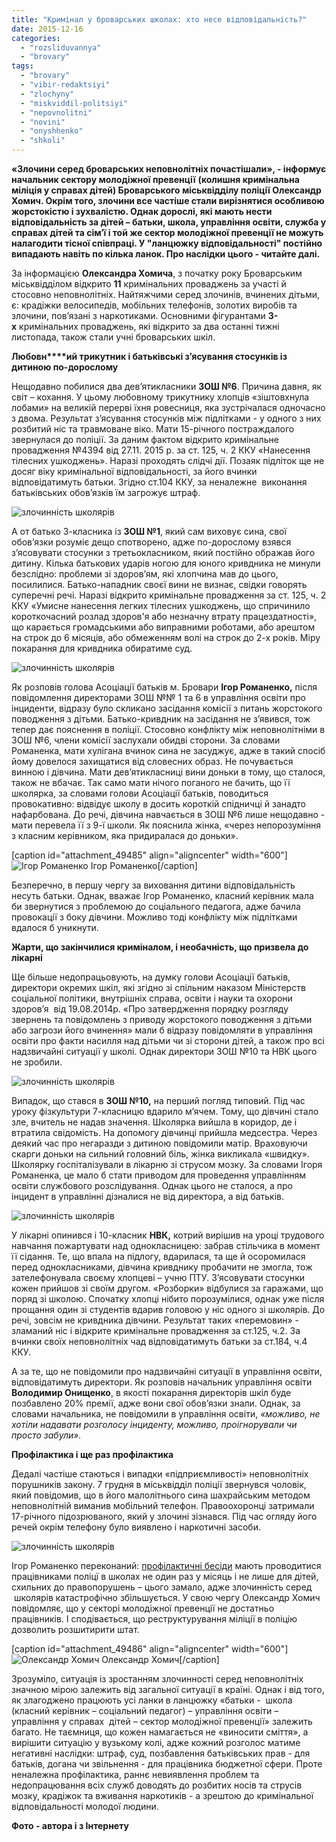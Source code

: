 ```yaml
---
title: "Кримінал у броварських школах: хто несе відповідальність?"
date: 2015-12-16
categories: 
  - "rozsliduvannya"
  - "brovary"
tags: 
  - "brovary"
  - "vibir-redaktsiyi"
  - "zlochyny"
  - "miskviddil-politsiyi"
  - "nepovnolitni"
  - "novini"
  - "onyshhenko"
  - "shkoli"
---
```


**«Злочини серед броварських неповнолітніх почастішали», - інформує начальник сектору молодіжної превенції** **(колишня кримінальна міліція у справах дітей) Броварського міськвідділу поліції Олександр Хомич. Окрім того, злочини все частіше стали вирізнятися особливою жорстокістю і зухвалістю. Однак дорослі, які мають нести відповідальність за дітей – батьки, школа, управління освіти, служба у справах дітей та сім’ї і той же сектор молодіжної превенції не можуть налагодити тісної співпраці. У "ланцюжку відповідальності" постійно випадають навіть по кілька ланок. Про наслідки цього - читайте далі.**

За інформацією **Олександра Хомича**, з початку року Броварським міськвідділом відкрито **11** кримінальних проваджень за участі й стосовно неповнолітніх. Найтяжчими серед злочинів, вчинених дітьми, є: крадіжки велосипедів, мобільних телефонів, золотих виробів та злочини, пов’язані з наркотиками. Основними фігурантами **3-х** кримінальних проваджень, які відкрито за два останні тижні листопада, також стали учні броварських шкіл.

**Любовн****ий трикутник і батьківські з’ясування стосунків із дитиною по-дорослому**

Нещодавно побилися два дев’ятикласники **ЗОШ №6**. Причина давня, як світ – кохання. У цьому любовному трикутнику хлопців «зіштовхнула лобами» на великій перерві їхня ровесниця, яка зустрічалася одночасно з двома. Результат з’ясування стосунків між підлітками - у одного з них розбитий ніс та травмоване віко. Мати 15-річного постраждалого звернулася до поліції. За даним фактом відкрито кримінальне провадження №4394 від 27.11. 2015 р. за ст. 125, ч. 2 ККУ «Нанесення тілесних ушкоджень». Наразі проходять слідчі дії. Позаяк підліток ще не досяг віку кримінальної відповідальності, за його вчинки відповідатимуть батьки. Згідно ст.104 ККУ, за неналежне  виконання батьківських обов’язків їм загрожує штраф.

![злочинність школярів](https://mpz.brovary.org/wp-content/uploads/2015/12/zlochynnist-shkolyariv5.jpg)

А от батько 3-класника із **ЗОШ №1**, який сам виховує сина, свої обов’язки розуміє дещо спотворено, адже по-дорослому взявся з’ясовувати стосунки з третьокласником, який постійно ображав його дитину. Кілька батькових ударів ногою для юного кривдника не минули безслідно: проблеми зі здоров’ям, які хлопчина мав до цього, посилилися. Батько-нападник своєї вини не визнає, свідки говорять суперечні речі. Наразі відкрито кримінальне провадження за ст. 125, ч. 2 ККУ «Умисне нанесення легких тілесних ушкоджень, що спричинило короткочасний розлад здоров'я або незначну втрату працездатності», що карається громадськими або виправними роботами, або арештом на строк до 6 місяців, або обмеженням волі на строк до 2-х років. Міру покарання для кривдника обиратиме суд.

![злочинність школярів](https://mpz.brovary.org/wp-content/uploads/2015/12/zlochynnist-shkolyariv-7.jpg)

Як розповів голова Асоціації батьків м. Бровари **Ігор Романенко,** після повідомлення директорами ЗОШ №№ 1 та 6 в управління освіти про інциденти, відразу було скликано засідання комісії з питань жорстокого поводження з дітьми. Батько-кривдник на засідання не з’явився, тож тепер дає пояснення в поліції. Стосовно конфлікту між неповнолітніми в ЗОШ №6, члени комісії заслухали обидві сторони. За словами Романенка, мати хулігана вчинок сина не засуджує, адже в такий спосіб йому довелося захищатися від словесних образ. Не почувається винною і дівчина. Мати дев’ятикласниці вини доньки в тому, що сталося, також не вбачає. Так само мати нічого поганого не бачить, що її школярка, за словами голови Асоціації батьків, поводиться провокативно: відвідує школу в досить короткій спідничці й занадто нафарбована. До речі, дівчина навчається в ЗОШ №6 лише нещодавно - мати перевела її з 9-ї школи. Як пояснила жінка, «через непорозуміння з класним керівником, яка придиралася до доньки».

\[caption id="attachment\_49485" align="aligncenter" width="600"\]![Ігор Романенко](https://mpz.brovary.org/wp-content/uploads/2015/12/zlochynnist-shkolyariv-1.jpg) Ігор Романенко\[/caption\]

Безперечно, в першу чергу за виховання дитини відповідальність несуть батьки. Однак, вважає Ігор Романенко, класний керівник мала би звернутися з проблемою до соціального педагога, адже бачила провокації з боку дівчини. Можливо тоді конфлікту між підлітками вдалося б уникнути.

**Жарти, що закінчилися криміналом, і необачність, що призвела до лікарні**

Ще більше недопрацьовують, на думку голови Асоціації батьків, директори окремих шкіл, які згідно зі спільним наказом Міністерств соціальної політики, внутрішніх справа, освіти і науки та охорони здоров’я  від 19.08.2014р. «Про затвердження порядку розгляду звернень та повідомлень з приводу жорстокого поводження з дітьми або загрози його вчинення» мали б відразу повідомляти в управління освіти про факти насилля над дітьми чи зі сторони дітей, а також про всі надзвичайні ситуації у школі. Однак директори ЗОШ №10 та НВК цього не зробили.

![злочинність школярів](https://mpz.brovary.org/wp-content/uploads/2015/12/zlochynnist-shkolyariv-9.jpg)

Випадок, що стався в **ЗОШ №10,** на перший погляд типовий. Під час уроку фізкультури 7-класницю вдарило м’ячем. Тому, що дівчині стало зле, вчитель не надав значення. Школярка вийшла в коридор, де і втратила свідомість. На допомогу дівчинці прийшла медсестра. Через деякий час про негаразди з дитиною повідомили матір. Враховуючи скарги доньки на сильний головний біль, жінка викликала «швидку». Школярку госпіталізували в лікарню зі струсом мозку. За словами Ігоря Романенка, це мало б стати приводом для проведення управлінням освіти службового розслідування. Однак цього не сталося, а про інцидент в управлінні дізналися не від директора, а від батьків.

![злочинність школярів](https://mpz.brovary.org/wp-content/uploads/2015/12/zlochynnist-shkolyariv-10.jpg)

У лікарні опинився і 10-класник **НВК,** котрий вирішив на уроці трудового навчання пожартувати над однокласницею: забрав стільчика в момент її сідання. Те, що впала на підлогу, вдарилася, та ще й осоромилася перед однокласниками, дівчина кривднику пробачити не змогла, тож зателефонувала своєму хлопцеві – учню ПТУ. З’ясовувати стосунки кожен прийшов зі своїм другом. «Розборки» відбулися за гаражами, що поряд зі школою. Спочатку хлопці нібито порозумілися, однак уже після прощання один зі студентів вдарив головою у ніс одного зі школярів. До речі, зовсім не кривдника дівчини. Результат таких «перемовин» - зламаний ніс і відкрите кримінальне провадження за ст.125, ч.2. За вчинки своїх неповнолітніх чад відповідатимуть батьки за ст.184, ч.4 ККУ.

А за те, що не повідомили про надзвичайні ситуації в управління освіти, відповідатимуть директори. Як розповів начальник управління освіти **Володимир Онищенко**, в якості покарання директорів шкіл буде позбавлено 20% премії, адже вони свої обов’язки знали. Однак, за словами начальника, не повідомили в управління освіти, _«можливо, не хотіли надавати розголосу інциденту, можливо, проігнорували чи просто забули»._

**Профілактика і ще раз профілактика**

Дедалі частіше стаються і випадки «підприємливості» неповнолітніх порушників закону. 7 грудня в міськвідділ поліції звернувся чоловік, який повідомив, що в його малолітнього сина шахрайським методом  неповнолітній виманив мобільний телефон. Правоохоронці затримали 17-річного підозрюваного, який у злочині зізнався. Під час огляду його речей окрім телефону було виявлено і наркотичні засоби.

![злочинність школярів](https://mpz.brovary.org/wp-content/uploads/2015/12/zlochynnist-shkolyariv-6.jpg)

Ігор Романенко переконаний: [профілактичні бесіди](https://mpz.brovary.org/profilaktychna-robota-kryminalnoyi-militsiyi-v-brovarskyh-shkolah-grafik-vidviduvan/) мають проводитися працівниками поліцї в школах не один раз у місяць і не лише для дітей, схильних до правопорушень – цього замало, адже злочинність серед  школярів катастрофічно збільшується. У свою чергу Олександр Хомич повідомляє, що у секторі молодіжної превенції не достатньо працівників. І сподівається, що реструктурування міліції в поліцію дозволить розшитирити штат.

\[caption id="attachment\_49486" align="aligncenter" width="600"\]![Олександр Хомич](https://mpz.brovary.org/wp-content/uploads/2015/12/zlochynnist-shkolyariv2.jpg) Олександр Хомич\[/caption\]

Зрозуміло, ситуація із зростанням злочинності серед неповнолітніх значною мірою залежить від загальної ситуації в країні. Однак і від того, як злагоджено працюють усі ланки в ланцюжку «батьки -  школа (класний керівник – соціальний педагог) – управління освіти – управління у справах  дітей – сектор молодіжної превенції» залежить багато. Не таємниця, що кожен намагається не «виносити сміття», а вирішити ситуацію у вузькому колі, адже кожний розголос матиме негативні наслідки: штраф, суд, позбавлення батьківських прав - для батьків, догана чи звільнення - для працівника бюджетної сфери. Проте неналежна профілактика, раннє невиявлення проблем та недопрацювання всіх служб доводять до розбитих носів та струсів мозку, крадіжок та вживання наркотиків - а зрештою до кримінальної відповідальності молодої людини.

**Фото - автора і з Інтернету**

